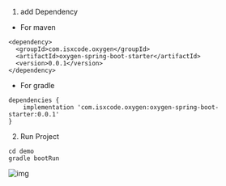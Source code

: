 1. add Dependency

- For maven

```
<dependency>
  <groupId>com.isxcode.oxygen</groupId>
  <artifactId>oxygen-spring-boot-starter</artifactId>
  <version>0.0.1</version>
</dependency>
```

- For gradle

```
dependencies {
    implementation 'com.isxcode.oxygen:oxygen-spring-boot-starter:0.0.1'
}
```

2. Run Project

```
cd demo
gradle bootRun
```

![img](https://gitee.com/isxcode/blogs-galaxy-images/raw/master/oxygen-docs/d25b7b4e6e9e95696d2a7ebc71e439f.png)
